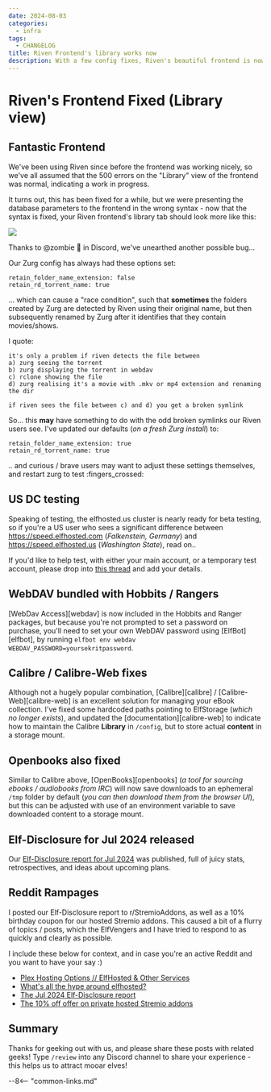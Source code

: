 ```yaml
---
date: 2024-08-03
categories:
  - infra
tags:
  - CHANGELOG
title: Riven Frontend's library works now
description: With a few config fixes, Riven's beautiful frontend is now more beautiful, and we may have a fix for broken symlinks
---
```


# Riven's Frontend Fixed (Library view)

## Fantastic Frontend

We've been using Riven since before the frontend was working nicely, so we've all assumed that the 500 errors on the "Library" view of the frontend was normal, indicating a work in progress.

It turns out, this has been fixed for a while, but we were presenting the database parameters to the frontend in the wrong syntax - now that the syntax is fixed, your Riven frontend's library tab should look more like this:

![](/images/blog/riven-frontend-library-fixed.png)

Thanks to \@zombie :zombie: in Discord, we've unearthed another possible bug...

<!-- more -->

Our Zurg config has always had these options set:

```
retain_folder_name_extension: false
retain_rd_torrent_name: true 
```

... which can cause a "race condition", such that **sometimes** the folders created by Zurg are detected by Riven using their original name, but then subsequently renamed by Zurg after it identifies that they contain movies/shows.

I quote:

```
it's only a problem if riven detects the file between
a) zurg seeing the torrent
b) zurg displaying the torrent in webdav
c) rclone showing the file
d) zurg realising it's a movie with .mkv or mp4 extension and renaming the dir

if riven sees the file between c) and d) you get a broken symlink
```

So... this **may** have something to do with the odd broken symlinks our Riven users see. I've updated our defaults (*on a fresh Zurg install*) to:

```
retain_folder_name_extension: true
retain_rd_torrent_name: true 
```

.. and curious / brave users may want to adjust these settings themselves, and restart zurg to test :fingers_crossed:

## US DC testing

Speaking of testing, the elfhosted.us cluster is nearly ready for beta testing, so if you're a US user who sees a significant difference between https://speed.elfhosted.com (*Falkenstein, Germany*) and https://speed.elfhosted.us (*Washington State*), read on..

If you'd like to help test, with either your main account, or a temporary test account, please drop into [this thread](https://discord.com/channels/396055506072109067/1269247618983268382) and add your details.

## WebDAV bundled with Hobbits / Rangers

[WebDav Access][webdav] is now included in the Hobbits and Ranger packages, but because you're not prompted to set a password on purchase, you'll need to set your own WebDAV password using [ElfBot][elfbot], by running `elfbot env webdav WEBDAV_PASSWORD=yoursekritpassword`.

## Calibre / Calibre-Web fixes

Although not a hugely popular combination, [Calibre][calibre] / [Calibre-Web][calibre-web] is an excellent solution for managing your eBook collection. I've fixed some hardcoded paths pointing to ElfStorage (*which no longer exists*), and updated the [documentation][calibre-web] to indicate how to maintain the Calibre **Library** in `/config`, but to store actual **content** in a storage mount.

## Openbooks also fixed

Similar to Calibre above, [OpenBooks][openbooks] (*a tool for sourcing ebooks / audiobooks from IRC*) will now save downloads to an ephemeral `/tmp` folder by default (*you can then download them from the browser UI*), but this can be adjusted with use of an environment variable to save downloaded content to a storage mount.

## Elf-Disclosure for Jul 2024 released

Our [Elf-Disclosure report for Jul 2024](https://elfhosted.com/open/jul-2024/) was published, full of juicy stats, retrospectives, and ideas about upcoming plans.

## Reddit Rampages

I posted our Elf-Disclosure report to r/StremioAddons, as well as a 10% birthday coupon for our hosted Stremio addons. This caused a bit of a flurry of topics / posts, which the ElfVengers and I have tried to respond to as quickly and clearly as possible.

I include these below for context, and in case you're an active Reddit and you want to have your say :)

* [Plex Hosting Options // ElfHosted & Other Services ](https://www.reddit.com/r/RealDebrid/comments/1eirutv/plex_hosting_options_elfhosted_other_services/)
* [What's all the hype around elfhosted? ](https://www.reddit.com/r/StremioAddons/comments/1ei7dgq/whats_all_the_hype_around_elfhosted/)
* [The Jul 2024 Elf-Disclosure report](https://www.reddit.com/r/StremioAddons/comments/1ei1jg3/elfhosteds_elfdisclosure_report_for_july_2024_we/)
* [The 10% off offer on private hosted Stremio addons](https://www.reddit.com/r/StremioAddons/comments/1ei1ubz/get_10_off_all_elfhosted_private_stremio_addons/)

## Summary

Thanks for geeking out with us, and please share these posts with related geeks! Type `/review` into any Discord channel to share your experience - this helps us to attract mooar elves!

--8<-- "common-links.md"

[^1]: We lost about 50% of historical / legacy subscriptions during the transition to monthly subscriptions on the Aug 2024 pricing model.
